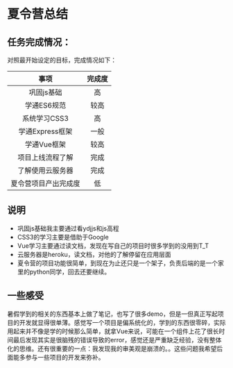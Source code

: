 # 夏令营总结

## 任务完成情况：

对照最开始设定的目标，完成情况如下：

|事项|完成度|
|:-:|:-:|
|巩固js基础|高|
|学通ES6规范|较高|
|系统学习CSS3|高|
|学通Express框架|一般|
|学通Vue框架|较高|
|项目上线流程了解|完成|
|了解使用云服务器|完成|
|夏令营项目产出完成度|低|

## 说明

* 巩固js基础我主要通过看ydjjs和js高程
* CSS3的学习主要是借助于Google
* Vue学习主要通过读文档，发现在写自己的项目时很多学到的没用到T_T
* 云服务器是heroku，读文档，对他的了解停留在应用层面
* 夏令营的项目功能很简单，到现在为止还只是一个架子，负责后端的是一个家里的python同学，回去还要继续。



## 一些感受

​	暑假学到的相关的东西基本上做了笔记，也写了很多demo，但是一但真正写起项目的开发就显得很单薄。感觉写一个项目是偏系统化的，学到的东西很零碎，实际用起来并不像是学的时候那么简单，就拿Vue来说，可能在一个组件上花了很长时间最后发现其实是很脑残的错误导致的error，感觉还是严重缺乏经验，没有整体化的思维。还有很重要的一点：我发现我的审美观是崩溃的。。这些问题我希望后面能多参与一些项目的开发来弥补。